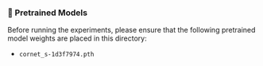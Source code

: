 ### 🔧 Pretrained Models

Before running the experiments, please ensure that the following pretrained model weights are placed in this directory:
- `cornet_s-1d3f7974.pth`